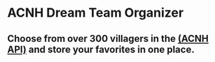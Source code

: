 # ACNH Dream Team Organizer

## Choose from over 300 villagers in the [(ACNH API)](https://acnhapi.com/v1a/villagers/) and store your favorites in one place.



